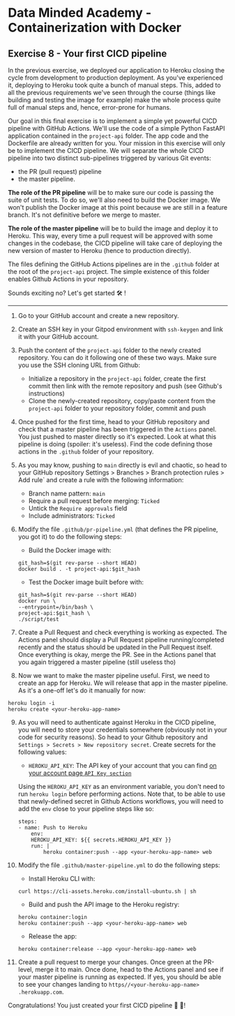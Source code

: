 # Data Minded Academy - Containerization with Docker
## Exercise 8 - Your first CICD pipeline

In the previous exercise, we deployed our application to Heroku closing the cycle from development to 
production deployment. As you've experienced it, deploying to Heroku took quite a bunch of manual steps. 
This, added to all the previous requirements we've seen through the course (things like building and 
testing the image for example) make the whole process quite full of manual steps and, hence, error-prone for humans.

Our goal in this final exercise is to implement a simple yet powerful CICD pipeline with GitHub Actions. 
We'll use the code of a simple Python FastAPI application contained in the `project-api` folder. 
The app code and the Dockerfile are already written for you. Your mission in this exercise will only 
be to implement the CICD pipeline. We will separate the whole CICD pipeline into two distinct sub-pipelines 
triggered by various Git events: 

* the PR (pull request) pipeline
* the master pipeline.

**The role of the PR pipeline** will be to make sure our code is passing the suite of unit tests. 
To do so, we'll also need to build the Docker image. We won't publish the Docker image at this point 
because we are still in a feature branch. It's not definitive before we merge to master.

**The role of the master pipeline** will be to build the image and deploy it to Heroku. This way, 
every time a pull request will be approved with some changes in the codebase, the CICD pipeline will 
take care of deploying the new version of master to Heroku (hence to production directly).

The files defining the GitHub Actions pipelines are in the `.github` folder at the root of the 
`project-api` project. The simple existence of this folder enables Github Actions in your repository.

Sounds exciting no? Let's get started 🛠 !

-----------

1. Go to your GitHub account and create a new repository.

2. Create an SSH key in your Gitpod environment with `ssh-keygen` and link it with your GitHub account.

3. Push the content of the `project-api` folder to the newly created repository. You can do it following 
one of these two ways. Make sure you use the SSH cloning URL from Github:

    * Initialize a repository in the `project-api` folder, create the first commit then link with the remote repository and push (see Github's instructions)
    * Clone the newly-created repository, copy/paste content from the `project-api` folder to your repository folder, commit and push

4. Once pushed for the first time, head to your GitHub repository and check that a master pipeline has 
been triggered in the `Actions` panel. You just pushed to master directly so it's expected. Look at 
what this pipeline is doing (spoiler: it's useless). Find the code defining those actions in the `.github` folder of your repository.

5. As you may know, pushing to `main` directly is evil and chaotic, so head to your GitHub repository 
Settings > Branches > Branch protection rules > Add rule` and create a rule with the following information:

    * Branch name pattern: `main`
    * Require a pull request before merging: `Ticked`
    * Untick the `Require approvals` field 
    * Include administrators: `Ticked`

6. Modify the file `.github/pr-pipeline.yml` (that defines the PR pipeline, you got it) to do the following steps:

    * Build the Docker image with:
    ```
    git_hash=$(git rev-parse --short HEAD)
    docker build . -t project-api:$git_hash
    ```

    * Test the Docker image built before with:
    ```
    git_hash=$(git rev-parse --short HEAD)
    docker run \
    --entrypoint=/bin/bash \
    project-api:$git_hash \
    ./script/test
    ```

7. Create a Pull Request and check everything is working as expected. The Actions panel should display 
a Pull Request pipeline running/completed recently and the status should be updated in the Pull Request itself. 
Once everything is okay, merge the PR. See in the Actions panel that you again triggered a master pipeline (still useless tho)

8. Now we want to make the master pipeline useful. First, we need to create an app for Heroku. We will 
release that app in the master pipeline. As it's a one-off let's do it manually for now: 
```
heroku login -i
heroku create <your-heroku-app-name>
```

9. As you will need to authenticate against Heroku in the CICD pipeline, you will need to store your 
credentials somewhere (obviously not in your code for security reasons). So head to your Github repository 
and `Settings > Secrets > New repository secret`. Create secrets for the following values:
    *  `HEROKU_API_KEY`: The API key of your account that you can find [on your account page `API Key section`](https://dashboard.heroku.com/account)

    Using the `HEROKU_API_KEY` as an environment variable, you don't need to run `heroku login` before 
    performing actions. Note that, to be able to use that newly-defined secret in Github Actions workflows, 
    you will need to add the `env` close to your pipeline steps like so:

    ```
    steps:
    - name: Push to Heroku
        env:
        HEROKU_API_KEY: ${{ secrets.HEROKU_API_KEY }}
        run: |
            heroku container:push --app <your-heroku-app-name> web
    ```


10. Modify the file `.github/master-pipeline.yml` to do the following steps:
    * Install Heroku CLI with: 
    ```
    curl https://cli-assets.heroku.com/install-ubuntu.sh | sh
    ```
    * Build and push the API image to the Heroku registry:
    ```
    heroku container:login
    heroku container:push --app <your-heroku-app-name> web
    ```
    * Release the app: 
    ```
    heroku container:release --app <your-heroku-app-name> web
    ```

11. Create a pull request to merge your changes. Once green at the PR-level, merge it to main. Once done, 
head to the Actions panel and see if your master pipeline is running as expected. If yes, you should be 
able to see your changes landing to `https//<your-heroku-app-name> .herokuapp.com`.

Congratulations! You just created your first CICD pipeline 🥳 🚀!